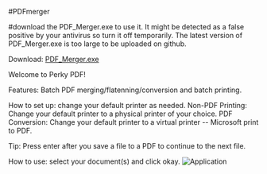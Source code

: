 #PDFmerger 

#download the PDF_Merger.exe to use it. It might be detected as a false positive by your antivirus so turn it off temporarily.
The latest version of PDF_Merger.exe is too large to be uploaded on github.

Download: [PDF_Merger.exe](https://www.dropbox.com/s/15yj32zpm708kbh/PDF_Merger.exe?dl=0)


Welcome to Perky PDF!

Features: Batch PDF merging/flatenning/conversion and batch printing.

How to set up: change your default printer as needed.
Non-PDF Printing: Change your default printer to a physical printer of your choice.
PDF Conversion: Change your default printer to a virtual printer -- Microsoft print to PDF.

Tip: Press enter after you save a file to a PDF to continue to the next file.

How to use: select your document(s) and click okay.
![Application](https://i.imgur.com/xlEcUEl.png)

